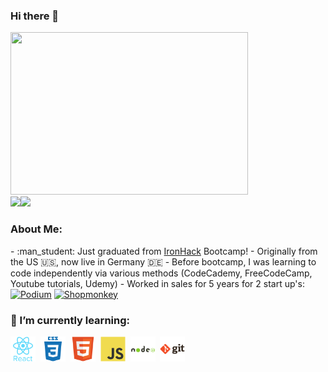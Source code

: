 ### Hi there 👋

<div id="header">
  <img src="https://media.giphy.com/media/WTjXuYA2y4o3UZly3W/giphy.gif" width="380" height="260" />
</div>
<div>
  <a href="https://mail.google.com/mail/?view=cm&source=mailto&to=august.colonna@gmail.com"><img src="https://img.shields.io/badge/Gmail-D14836?style=for-the-badge&logo=gmail&logoColor=white" /></a><a href="https://www.linkedin.com/in/august-colonna/"><img src="https://img.shields.io/badge/LinkedIn-blue?logo=linkedin&logoColor=white&style=for-the-badge" />
  </a>
  
### About Me:

</div>
- :man_student: Just graduated from <a href="https://www.ironhack.com/de/en/remote?utm_source=google&utm_medium=cpc&utm_campaign=RMTEU_Germany_Global_Search_Brand_EN&utm_content=search-brand&utm_term=ironhack&gad=1&gclid=Cj0KCQjwmtGjBhDhARIsAEqfDEfacRT7NZEzOR8tcnck7iJXlt_FdY8bTPjsb9a1DyLHET56VmM78bgaAt7_EALw_wcB">IronHack</a> Bootcamp!
- Originally from the US 🇺🇸, now live in Germany 🇩🇪
- Before bootcamp, I was learning to code independently via various methods (CodeCademy, FreeCodeCamp, Youtube tutorials, Udemy)
- Worked in sales for 5 years for 2 start up's:
<div>
  <a href="https://www.podium.com/"><img src="https://play-lh.googleusercontent.com/a8u4UugYXSKtgvsOErXF-_aoBxBAC7j0HjYVpHRMkvzBgOyUbPmrvOATlKKkRsg7ww" alt="Podium" width="40" height="40" /></a>
  <a href="https://www.shopmonkey.io/"><img src="https://gdm-catalog-fmapi-prod.imgix.net/ProductLogo/ededc5b2-a6e5-45b9-84dc-e56166743460.png" width="40" height="40" alt="Shopmonkey"/></a>
</div>

### 🌱 I’m currently learning:
<div>
  <img src="https://github.com/devicons/devicon/blob/master/icons/react/react-original-wordmark.svg" title="React" alt="React" width="40" height="40"/>&nbsp;
  <img src="https://github.com/devicons/devicon/blob/master/icons/css3/css3-plain-wordmark.svg"  title="CSS3" alt="CSS" width="40" height="40"/>&nbsp;
  <img src="https://github.com/devicons/devicon/blob/master/icons/html5/html5-original.svg" title="HTML5" alt="HTML" width="40" height="40"/>&nbsp;
  <img src="https://github.com/devicons/devicon/blob/master/icons/javascript/javascript-original.svg" title="JavaScript" alt="JavaScript" width="40" height="40"/>&nbsp;
  <img src="https://github.com/devicons/devicon/blob/master/icons/nodejs/nodejs-original-wordmark.svg" title="NodeJS" alt="NodeJS" width="40" height="40"/>&nbsp;
  <img src="https://github.com/devicons/devicon/blob/master/icons/git/git-original-wordmark.svg" title="Git" **alt="Git" width="40" height="40"/>
</div>




